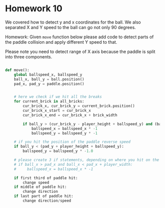 # Homework 10

We covered how to detect y and x coordinates for the ball. We also separated X and Y speed to the ball can go not only 90 degrees. 

Homework: Given ```move``` function below please add code to detect parts of the paddle collision and apply different Y speed to that.

 Please note you need to detect range of X axis because the paddle is split into three components. 


```python

def move():
    global ballspeed_x, ballspeed_y
    ball_x, ball_y = ball.position()
    pad_x, pad_y = paddle.position()


    # here we check if we hit all the breaks
    for current_brick in all_bricks:
        cur_brick_x, cur_brick_y = current_brick.position()
        cur_brick_x_start = cur_brick_x
        cur_brick_x_end = cur_brick_x + brick_width

        if ball_y > (cur_brick_y - player_height + ballspeed_y) and (ball_x > cur_brick_x_start and ball_x < cur_brick_x_end):
            ballspeed_x = ballspeed_x * -1
            ballspeed_y = ballspeed_y * -1

    # if you hit the position of the paddle reverse speed
    if ball_y < (pad_y + player_height + ballspeed_y):
        ballspeed_y = ballspeed_y * -1.0

    # please create 3 if statements, depending on where you hit on the paddle, you change the speed
    # if ball_x > pad_x and ball_x < pad_x + player_width:
    #     ballspeed_x = ballspeed_x * -1

    if first third of paddle hit:
        change speed
    if middle of paddle hit:
        change direction
    if last part of paddle hit:
        change direction/speed


```

